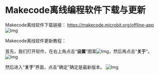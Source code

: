 # Makecode离线编程软件下载与更新

Makecode离线软件下载链接： 
https://makecode.microbit.org/offline-app
![Img](/media/img-20230509131812.png)

Makecode离线软件更新教程：

首先，我们打开软件，在右上角点击“**设置**”图案![Img](/media/img-20230324082855.png)，然后再点击“**关于**”。
![Img](/media/img-20230509132153.png)

然后进入“**关于**”界面，点击“确定”确定是最新版本。
![Img](/media/img-20230509132315.png)








